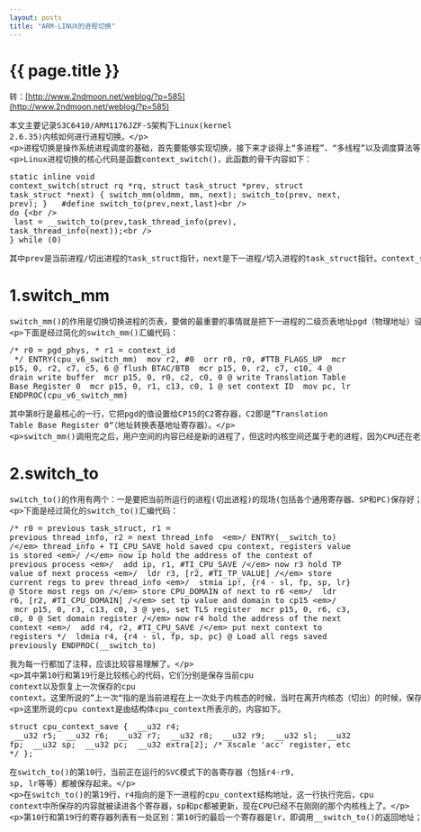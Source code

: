 ```yaml
---
layout: posts
title: "ARM-LINUX的进程切换"
---
```

# {{ page.title }}
转：[http://www.2ndmoon.net/weblog/?p=585](http://www.2ndmoon.net/weblog/?p=585)
<xmp class="my_xmp_class">本文主要记录S3C6410/ARM1176JZF-S架构下Linux(kernel 2.6.35)内核如何进行进程切换。

进程切换是操作系统进程调度的基础，首先要能够实现切换，接下来才谈得上“多进程”、“多线程”以及调度算法等更高级的话题。（这里在说“进程切换”的时候提到多线程，并不是把概念搞混淆了。在内核里谈切换的时候，Linux并不区分进程与线程，因为这里只有task，一个进程里如果有多个线程，每一个都是一个task。内核实际上切换的就是task。所以，来自同一个进程的不同线程的task和来自不同进程的task对于内核来说并没有区别。）

Linux进程切换的核心代码是函数context_switch()，此函数的骨干内容如下：
</xmp>
<xmp class="prettyprint linenums">static inline void
context_switch(struct rq *rq, struct task_struct *prev, struct task_struct *next)
{
    switch_mm(oldmm, mm, next);
	switch_to(prev, next, prev);
}
 
#define switch_to(prev,next,last) \
do { \
 last = __switch_to(prev,task_thread_info(prev), task_thread_info(next)); \
} while (0)
</xmp>
<xmp class="my_xmp_class">其中prev是当前进程/切出进程的task_struct指针，next是下一进程/切入进程的task_struct指针。context_switch()主要做两件事情，一件是切换页表，另一件是切换进程上下文。分别由一个函数来实现，下面分别讲解。
</xmp>
# 1.switch_mm
<xmp class="my_xmp_class">switch_mm()的作用是切换切换进程的页表，要做的最重要的事情就是把下一进程的二级页表地址pgd（物理地址）设置到CPU的CP15控制器。进程的页表pgd可以分为两部分来看，0~3G空间部分是用户空间，采用二级映射，每个进程各不相同；3G~4G空间部分是内核空间，采用一级映射，每个进程都相同，其实每个进程的这一块页表内容都是从内核的页表拷贝来的。切换页表的主要目的是切换用户空间的页表，内核空间部分都一样，不需要切换。所以，如果next是一个内核线程的话，并不会调用switch_mm()。

下面是经过简化的switch_mm()汇编代码：
</xmp>
<xmp class="prettyprint linenums">/* r0 = pgd_phys, * r1 = context_id
 */
ENTRY(cpu_v6_switch_mm)
 mov r2, #0
 orr r0, r0, #TTB_FLAGS_UP
 mcr p15, 0, r2, c7, c5, 6 @ flush BTAC/BTB
 mcr p15, 0, r2, c7, c10, 4 @ drain write buffer
 mcr p15, 0, r0, c2, c0, 0 @ write Translation Table Base Register 0
 mcr p15, 0, r1, c13, c0, 1 @ set context ID
 mov pc, lr
ENDPROC(cpu_v6_switch_mm)
</xmp>
<xmp class="my_xmp_class">其中第8行是最核心的一行，它把pgd的值设置给CP15的C2寄存器，C2即是”Translation Table Base Register 0“（地址转换表基地址寄存器）。

switch_mm()调用完之后，用户空间的内容已经是新的进程了，但这时内核空间还属于老的进程，因为CPU还在老进程的内核栈上面运行。下面要做的就是赶紧把内核空间空间也切换到新进程中去，这就是switch_to()所要做的。
</xmp>
# 2.switch_to
<xmp class="my_xmp_class">switch_to()的作用有两个：一是要把当前所运行的进程(切出进程)的现场(包括各个通用寄存器、SP和PC)保存好；二是切换到新进程(切入进程)，即取出此前已保存的新进程的现场，并从上次保存的地方继续运行。注意，这里所说的的现场是内核空间的现场，用户空间的现场在中断刚刚发生时已经保存过。

下面是经过简化的switch_to()汇编代码：
</xmp>
<xmp class="prettyprint linenums">/* r0 = previous task_struct, r1 = previous thread_info, r2 = next thread_info
 */
ENTRY(__switch_to)
/* thread_info + TI_CPU_SAVE hold saved cpu context, registers value is stored */
/* now ip hold the address of the context of previous process */
 add ip, r1, #TI_CPU_SAVE
/* now r3 hold TP value of next process */
 ldr r3, [r2, #TI_TP_VALUE]
/* store current regs to prev thread_info */
 stmia ip!, {r4 - sl, fp, sp, lr} @ Store most regs on
/* store CPU_DOMAIN of next to r6 */
 ldr r6, [r2, #TI_CPU_DOMAIN]
/* set tp value and domain to cp15 */
 mcr p15, 0, r3, c13, c0, 3 @ yes, set TLS register
 mcr p15, 0, r6, c3, c0, 0 @ Set domain register
/* now r4 hold the address of the next context */
 add r4, r2, #TI_CPU_SAVE
/* put next context to registers */
 ldmia r4, {r4 - sl, fp, sp, pc} @ Load all regs saved previously
ENDPROC(__switch_to)
</xmp>
<xmp class="my_xmp_class">我为每一行都加了注释，应该比较容易理解了。

其中第10行和第19行是比较核心的代码，它们分别是保存当前cpu context以及恢复上一次保存的cpu context。这里所说的”上一次“指的是当前进程在上一次处于内核态的时候，当时在离开内核态（切出）的时候，保存了现场。

这里所说的cpu context是由结构体cpu_context所表示的，内容如下。
</xmp>
<xmp class="prettyprint linenums">struct cpu_context_save {
 __u32 r4;
 __u32 r5;
 __u32 r6;
 __u32 r7;
 __u32 r8;
 __u32 r9;
 __u32 sl;
 __u32 fp;
 __u32 sp;
 __u32 pc;
 __u32 extra[2]; /* Xscale 'acc' register, etc */
};
</xmp>
<xmp class="my_xmp_class">在switch_to()的第10行，当前正在运行的SVC模式下的各寄存器（包括r4-r9, sp, lr等等）都被保存起来。

在switch_to()的第19行，r4指向的是下一进程的cpu_context结构地址，这一行执行完后，cpu context中所保存的内容就被读进各个寄存器，sp和pc都被更新，现在CPU已经不在刚刚的那个内核栈上了。

第10行和第19行的寄存器列表有一处区别：第10行的最后一个寄存器是lr，即调用__switch_to()的返回地址；而第19行的最后一个寄存器是pc。这就是说，在切换的时候，当前进程在切回来的时候会从__switch_to()的下一条指令开始执行，这正是内核所需要的。
</xmp>